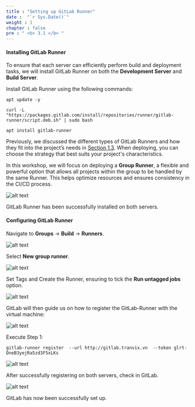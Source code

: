 ```yaml
---
title : "Setting up GitLab Runner"
date :  "`r Sys.Date()`" 
weight : 1 
chapter : false
pre : " <b> 3.1 </b> "
---
```


#### Installing GitLab Runner

To ensure that each server can efficiently perform build and deployment tasks, we will install GitLab Runner on both the **Development Server** and **Build Server**.

Install GitLab Runner using the following commands:

```
apt update -y

curl -L "https://packages.gitlab.com/install/repositories/runner/gitlab-runner/script.deb.sh" | sudo bash

apt install gitlab-runner
```


Previously, we discussed the different types of GitLab Runners and how they fit into the project’s needs in [Section 1.3](https://ws-001.tranvix.online/1-introduce/1.3-tools/#gitlab-runner). When deploying, you can choose the strategy that best suits your project's characteristics.

In this workshop, we will focus on deploying a **Group Runner**, a flexible and powerful option that allows all projects within the group to be handled by the same Runner. This helps optimize resources and ensures consistency in the CI/CD process.

![alt text](/images/3-pipeline/3.1-gitlab-runner/3-1-1.png)

GitLab Runner has been successfully installed on both servers.

#### Configuring GitLab Runner

Navigate to **Groups** -> **Build** -> **Runners**.

![alt text](/images/3-pipeline/3.1-gitlab-runner/3-1-2.png)

Select **New group runner**.

![alt text](/images/3-pipeline/3.1-gitlab-runner/3-1-3.png)

Set Tags and Create the Runner, ensuring to tick the **Run untagged jobs** option.

![alt text](/images/3-pipeline/3.1-gitlab-runner/3-1-4.png)

GitLab will then guide us on how to register the GitLab-Runner with the virtual machine:

![alt text](/images/3-pipeline/3.1-gitlab-runner/3-1-5.png)

Execute Step 1:

```
gitlab-runner register  --url http://gitlab.tranvix.vn  --token glrt-DneB3yejRa5zd3F5xLKs
```

![alt text](/images/3-pipeline/3.1-gitlab-runner/3-1-6.png)

After successfully registering on both servers, check in GitLab.

![alt text](/images/3-pipeline/3.1-gitlab-runner/3-1-7.png)

GitLab has now been successfully set up.


